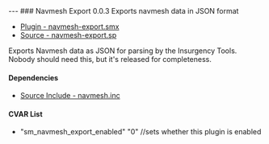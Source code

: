 <a name='navmesh-export'>
---
### Navmesh Export 0.0.3</a>
Exports navmesh data in JSON format

 * [Plugin - navmesh-export.smx](https://github.com/jaredballou/insurgency-sourcemod/blob/master/plugins/disabled/navmesh-export.smx?raw=true)
 * [Source - navmesh-export.sp](https://github.com/jaredballou/insurgency-sourcemod/blob/master/scripting/navmesh-export.sp?raw=true)

Exports Navmesh data as JSON for parsing by the Insurgency Tools. Nobody should need this, but it's released for completeness.

#### Dependencies
 * [Source Include - navmesh.inc](https://github.com/jaredballou/insurgency-sourcemod/blob/master/scripting/include/navmesh.inc?raw=true)

#### CVAR List
 * "sm_navmesh_export_enabled" "0" //sets whether this plugin is enabled

